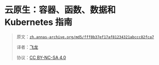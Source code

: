 # 云原生：容器、函数、数据和 Kubernetes 指南

> 原文：[`zh.annas-archive.org/md5/fff0b37ef17af81234321abccc82fca7`](https://zh.annas-archive.org/md5/fff0b37ef17af81234321abccc82fca7)
> 
> 译者：[飞龙](https://github.com/wizardforcel)
> 
> 协议：[CC BY-NC-SA 4.0](http://creativecommons.org/licenses/by-nc-sa/4.0/)